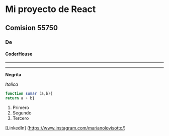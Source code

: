 # Mi proyecto de React
## Comision 55750
### De
#### CoderHouse

---
---

**Negrita**

_Italica_

```javascript
function sumar (a,b){
return a + b}
```

1. Primero
1. Segundo
1. Tercero


[LinkedIn] (https://www.instagram.com/marianolovisotto/)